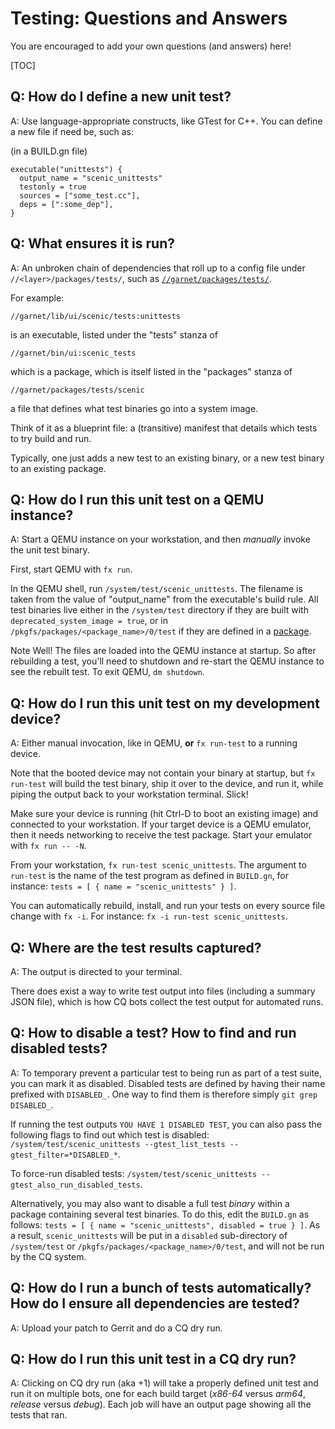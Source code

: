 # Testing: Questions and Answers

You are encouraged to add your own questions (and answers) here!

[TOC]

## Q: How do I define a new unit test?

A: Use language-appropriate constructs, like GTest for C++. You can define a new
file if need be, such as:

(in a BUILD.gn file)
```code
executable("unittests") {
  output_name = "scenic_unittests"
  testonly = true
  sources = ["some_test.cc"],
  deps = [":some_dep"],
}
```

## Q: What ensures it is run?

A: An unbroken chain of dependencies that roll up to a config file under
`//<layer>/packages/tests/`, such as
[`//garnet/packages/tests/`](https://fuchsia.googlesource.com/garnet/+/master/packages/tests/).

For example:

`//garnet/lib/ui/scenic/tests:unittests`

is an executable, listed under the "tests" stanza of

`//garnet/bin/ui:scenic_tests`

which is a package, which is itself listed in the "packages" stanza of

`//garnet/packages/tests/scenic`

a file that defines what test binaries go into a system image.

Think of it as a blueprint file: a (transitive) manifest that details which
tests to try build and run.

Typically, one just adds a new test to an existing binary, or a new test binary to an existing package.

## Q: How do I run this unit test on a QEMU instance?

A: Start a QEMU instance on your workstation, and then *manually* invoke the unit test binary.

First, start QEMU with `fx run`.

In the QEMU shell, run `/system/test/scenic_unittests`. The filename is taken
from the value of "output_name" from the executable's build rule. All test
binaries live either in the `/system/test` directory if they are built with
`deprecated_system_image = true`, or in `/pkgfs/packages/<package_name>/0/test`
if they are defined in a [package](package_update.md).

Note Well! The files are loaded into the QEMU instance at startup. So after
rebuilding a test, you'll need to shutdown and re-start the QEMU instance to see
the rebuilt test. To exit QEMU, `dm shutdown`.

## Q: How do I run this unit test on my development device?

A: Either manual invocation, like in QEMU, **or** `fx run-test` to a running device.

Note that the booted device may not contain your binary at startup, but `fx
run-test` will build the test binary, ship it over to the device, and run it,
while piping the output back to your workstation terminal. Slick!

Make sure your device is running (hit Ctrl-D to boot an existing image) and
connected to your workstation.
If your target device is a QEMU emulator, then it needs networking to receive
the test package. Start your emulator with `fx run -- -N`.

From your workstation, `fx run-test scenic_unittests`. The argument to
`run-test` is the name of the test program as defined in `BUILD.gn`, for
instance:
`tests = [ { name = "scenic_unittests" } ]`.

You can automatically rebuild, install, and run your tests on every source file
change with `fx -i`. For instance: `fx -i run-test scenic_unittests`.

## Q: Where are the test results captured?

A: The output is directed to your terminal.

There does exist a way to write test output into files (including a summary JSON
file), which is how CQ bots collect the test output for automated runs.

## Q: How to disable a test? How to find and run disabled tests?

A: To temporary prevent a particular test to being run as part of a test suite,
you can mark it as disabled. Disabled tests are defined by having their name
prefixed with `DISABLED_`. One way to find them is therefore simply `git grep
DISABLED_`.

If running the test outputs `YOU HAVE 1 DISABLED TEST`, you can also pass the
following flags to find out which test is disabled:
`/system/test/scenic_unittests --gtest_list_tests --gtest_filter=*DISABLED_*`.

To force-run disabled tests:
`/system/test/scenic_unittests --gtest_also_run_disabled_tests`.

Alternatively, you may also want to disable a full test *binary* within a
package containing several test binaries. To do this, edit the `BUILD.gn` as
follows:
`tests = [ { name = "scenic_unittests", disabled = true } ]`.
As a result, `scenic_unittests` will be put in a `disabled` sub-directory of
`/system/test` or `/pkgfs/packages/<package_name>/0/test`, and will not be run
by the CQ system.

## Q: How do I run a bunch of tests automatically? How do I ensure all dependencies are tested?

A: Upload your patch to Gerrit and do a CQ dry run.

## Q: How do I run this unit test in a CQ dry run?

A: Clicking on CQ dry run (aka +1) will take a properly defined unit test and
run it on multiple bots, one for each build target (*x86-64* versus *arm64*, *release*
versus *debug*). Each job will have an output page showing all the tests that
ran.
